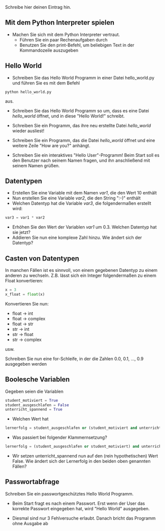 <!-- 
.. title: 1. Grundlagen - Übung
.. slug: 1-grundlagen-uebung
.. date: 2017-04-01 11:13:28 UTC+02:00
.. tags: 
.. category: 
.. link: 
.. description: 
.. type: text
.. author: Gabriel Kabbe
-->

Schreibe hier deinen Eintrag hin.
## Mit dem Python Interpreter spielen

  * Machen Sie sich mit dem Python Interpreter vertraut. 
    * Führen Sie ein paar Rechenaufgaben durch
    * Benutzen Sie den print-Befehl, um beliebigen Text in der Kommandozeile auszugeben

## Hello World

* Schreiben Sie das Hello World Programm in einer Datei hello_world.py und führen Sie es mit dem Befehl
    
```
python hello_world.py
```
  
  aus.

* Schreiben Sie das Hello World Programm so um, dass es eine Datei _hello_world_ öffnet, und in diese "Hello World!" schreibt.

* Schreiben Sie ein Programm, das ihre neu erstellte Datei _hello_world_ wieder ausliest!

* Schreiben Sie ein Programm, das die Datei _hello_world_ öffnet und eine weitere Zeile "How are you?" anhängt. 

* Schreiben Sie ein interaktives "Hello User"-Programm! Beim Start soll es den Benutzer nach seinem Namen fragen, und ihn anschließend mit seinem Namen grüßen.

## Datentypen

* Erstellen Sie eine Variable mit dem Namen _var1_, die den Wert 10 enthält
* Nun erstellen Sie eine Variable _var2_, die den String ":-)" enthält
* Welchen Datentyp hat die Variable _var3_, die folgendermaßen erstellt wird: 
    
```python
var3 = var1 * var2

```

* Erhöhen Sie den Wert der Variablen _var1_ um 0.3. Welchen Datentyp hat sie jetzt?
* Addieren Sie nun eine komplexe Zahl hinzu. Wie ändert sich der Datentyp?

## Casten von Datentypen

In manchen Fällen ist es sinnvoll, von einem gegebenen Datentyp zu einem anderen zu wechseln.
Z.B. lässt sich ein Integer folgendermaßen zu einem Float konvertieren:

```python
x = 3
x_float = float(x)
```

Konvertieren Sie nun:

* float -> int
* float -> complex
* float -> str
* str -> int
* str -> float
* str -> complex

usw.

Schreiben Sie nun eine for-Schleife, in der die Zahlen 0.0, 0.1, ..., 0.9 ausgegeben werden

## Boolesche Variablen
  
Gegeben seien die Variablen

```python
student_motiviert = True
student_ausgeschlafen = False
unterricht_spannend = True
```

* Welchen Wert hat 

```python
lernerfolg = student_ausgeschlafen or (student_motiviert and unterricht_spannend)
```

* Was passiert bei folgender Klammernsetzung?

```python
lernerfolg = (student_ausgeschlafen or student_motiviert) and unterricht_spannend
```

* Wir setzen unterricht_spannend nun auf den (rein hypothetischen) Wert False. Wie ändert sich der Lernerfolg in den beiden oben genannten Fällen?


## Passwortabfrage

Schreiben Sie ein passwortgeschütztes Hello World Programm.

* Beim Start fragt es nach einem Passwort. Erst wenn der User das korrekte Passwort eingegeben hat, wird "Hello World" ausgegeben.

* Diesmal sind nur 3 Fehlversuche erlaubt. Danach bricht das Programm ohne Ausgabe ab
